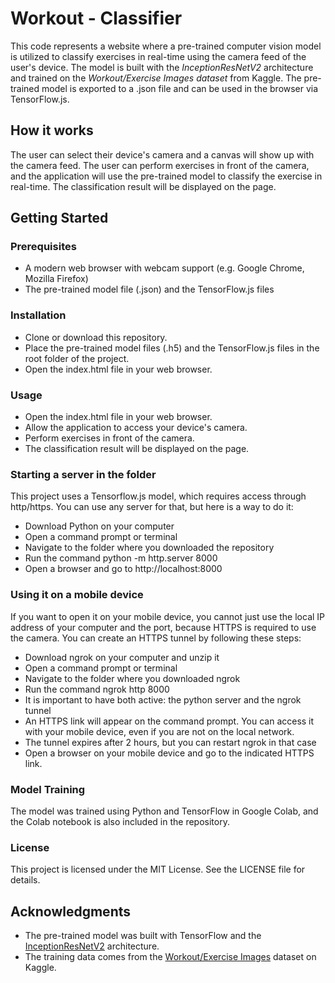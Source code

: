# Workout - Classifier

This code represents a website where a pre-trained computer vision model is utilized to classify exercises in real-time using the camera feed of the user's device. The model is built with the *InceptionResNetV2* architecture and trained on the *Workout/Exercise Images dataset* from Kaggle. The pre-trained model is exported to a .json file and can be used in the browser via TensorFlow.js.

## How it works

The user can select their device's camera and a canvas will show up with the camera feed. The user can perform exercises in front of the camera, and the application will use the pre-trained model to classify the exercise in real-time. The classification result will be displayed on the page.

## Getting Started

### Prerequisites

* A modern web browser with webcam support (e.g. Google Chrome, Mozilla Firefox)
* The pre-trained model file (.json) and the TensorFlow.js files

### Installation

* Clone or download this repository.
* Place the pre-trained model files (.h5) and the TensorFlow.js files in the root folder of the project.
* Open the index.html file in your web browser.

### Usage

* Open the index.html file in your web browser.
* Allow the application to access your device's camera.
* Perform exercises in front of the camera.
* The classification result will be displayed on the page.

### Starting a server in the folder

This project uses a Tensorflow.js model, which requires access through http/https. You can use any server for that, but here is a way to do it:

* Download Python on your computer
* Open a command prompt or terminal
* Navigate to the folder where you downloaded the repository
* Run the command python -m http.server 8000
* Open a browser and go to http://localhost:8000

### Using it on a mobile device

If you want to open it on your mobile device, you cannot just use the local IP address of your computer and the port, because HTTPS is required to use the camera. You can create an HTTPS tunnel by following these steps:

* Download ngrok on your computer and unzip it
* Open a command prompt or terminal
* Navigate to the folder where you downloaded ngrok
* Run the command ngrok http 8000
* It is important to have both active: the python server and the ngrok tunnel
* An HTTPS link will appear on the command prompt. You can access it with your mobile device, even if you are not on the local network.
* The tunnel expires after 2 hours, but you can restart ngrok in that case
* Open a browser on your mobile device and go to the indicated HTTPS link.

### Model Training

The model was trained using Python and TensorFlow in Google Colab, and the Colab notebook is also included in the repository.

### License

This project is licensed under the MIT License. See the LICENSE file for details. 

## Acknowledgments

* The pre-trained model was built with TensorFlow and the [InceptionResNetV2](https://keras.io/api/applications/inceptionresnetv2/) architecture.
* The training data comes from the [Workout/Exercise Images](https://www.kaggle.com/datasets/hasyimabdillah/workoutexercises-images) dataset on Kaggle.
